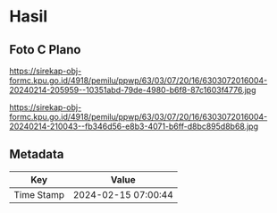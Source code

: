 # Hasil

## Foto C Plano

https://sirekap-obj-formc.kpu.go.id/4918/pemilu/ppwp/63/03/07/20/16/6303072016004-20240214-205959--10351abd-79de-4980-b6f8-87c1603f4776.jpg

https://sirekap-obj-formc.kpu.go.id/4918/pemilu/ppwp/63/03/07/20/16/6303072016004-20240214-210043--fb346d56-e8b3-4071-b6ff-d8bc895d8b68.jpg


## Metadata

| Key        | Value               |
| ---------- | ------------------- |
| Time Stamp | 2024-02-15 07:00:44 |



